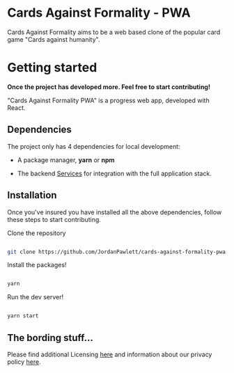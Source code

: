 
# Cards Against Formality - PWA

  

Cards Against Formality aims to be a web based clone of the popular card game "Cards against humanity".

  

# Getting started

  

**Once the project has developed more. Feel free to start contributing!**

  

"Cards Against Formality PWA" is a progress web app, developed with React.


  

## Dependencies

  

The project only has 4 dependencies for local development:

- A package manager, **yarn** or **npm**

-  The backend [Services](https://github.com/JordanPawlett/cards-against-formality-services) for integration with the full application stack.

  

## Installation

  

Once you've insured you have installed all the above dependencies, follow these steps to start contributing.

  

Clone the repository

```sh

git clone https://github.com/JordanPawlett/cards-against-formality-pwa.git

```

Install the packages!

```sh

yarn

```

Run the dev server!

```sh

yarn start

```

  ## The bording stuff...
  Please find additional Licensing [here](https://htmlpreview.github.io/?https://github.com/JordanPawlett/cards-against-formality-pwa/blob/master/public/license.html) and information about our privacy policy [here](https://htmlpreview.github.io/?https://github.com/JordanPawlett/cards-against-formality-pwa/blob/master/public/privacy_policy.html).
